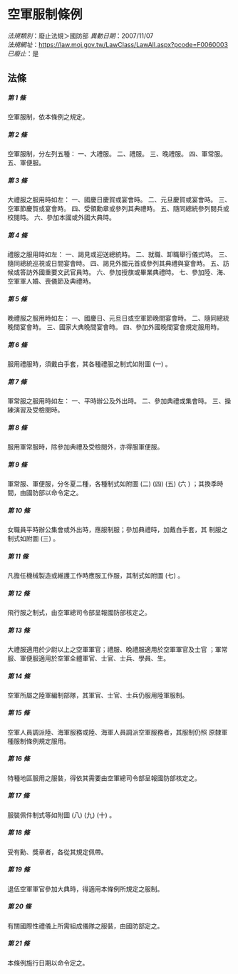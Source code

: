 # 空軍服制條例

*法規類別*：廢止法規＞國防部
*異動日期*：2007/11/07  
*法規網址*：https://law.moj.gov.tw/LawClass/LawAll.aspx?pcode=F0060003
*已廢止*：是


## 法條
##### 第 1 條
空軍服制，依本條例之規定。

##### 第 2 條
空軍服制，分左列五種：
一、大禮服。
二、禮服。
三、晚禮服。
四、軍常服。
五、軍便服。


##### 第 3 條
大禮服之服用時如左：
一、國慶日慶賀或宴會時。
二、元旦慶賀或宴會時。
三、空軍節慶賀或宴會時。
四、受領勳章或參列其典禮時。
五、隨同總統參列閱兵或校閱時。
六、參加本國或外國大典時。


##### 第 4 條
禮服之服用時如左：
一、謁見或迎送總統時。
二、就職、卸職舉行儀式時。
三、隨同總統巡視或日間宴會時。
四、謁見外國元首或參列其典禮與宴會時。
五、訪候或答訪外國重要文武官員時。
六、參加授旗或畢業典禮時。
七、參加陸、海、空軍軍人婚、喪儀節及典禮時。


##### 第 5 條
晚禮服之服用時如左：
一、國慶日、元旦日或空軍節晚間宴會時。
二、隨同總統晚間宴會時。
三、國家大典晚間宴會時。
四、參加外國晚間宴會規定服用時。


##### 第 6 條
服用禮服時，須戴白手套，其各種禮服之制式如附圖 (一) 。

##### 第 7 條
軍常服之服用時如左：
一、平時辦公及外出時。
二、參加典禮或集會時。
三、操練演習及受檢閱時。


##### 第 8 條
服用軍常服時，除參加典禮及受檢閱外，亦得服軍便服。

##### 第 9 條
軍常服、軍便服，分冬夏二種，各種制式如附圖 (二)  (四)  (五)  (六
) ；其換季時間，由國防部以命令定之。

##### 第 10 條
女職員平時辦公集會或外出時，應服制服；參加典禮時，加戴白手套，其
制服之制式如附圖 (三) 。

##### 第 11 條
凡擔任機械製造或維護工作時應服工作服，其制式如附圖 (七)  。

##### 第 12 條
飛行服之制式，由空軍總司令部呈報國防部核定之。

##### 第 13 條
大禮服適用於少尉以上之空軍軍官；禮服、晚禮服適用於空軍軍官及士官
；軍常服、軍便服適用於空軍全體軍官、士官、士兵、學員、生。

##### 第 14 條
空軍所屬之陸軍編制部隊，其軍官、士官、士兵仍服用陸軍服制。

##### 第 15 條
空軍人員調派陸、海軍服務或陸、海軍人員調派空軍服務者，其服制仍照
原隸軍種服制條例規定服用。

##### 第 16 條
特種地區服用之服裝，得依其需要由空軍總司令部呈報國防部核定之。

##### 第 17 條
服裝佩件制式等如附圖 (八)  (九)  (十) 。

##### 第 18 條
受有勳、獎章者，各從其規定佩帶。

##### 第 19 條
退伍空軍軍官參加大典時，得適用本條例所規定之服制。

##### 第 20 條
有關國際性禮儀上所需組成儀隊之服裝，由國防部定之。

##### 第 21 條
本條例施行日期以命令定之。


